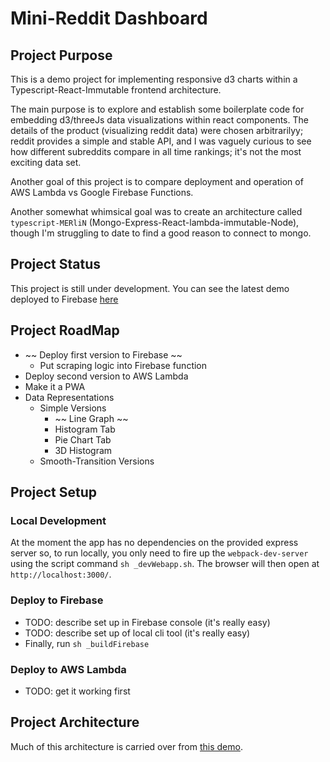 # Mini-Reddit Dashboard

## Project Purpose

This is a demo project for implementing responsive d3 charts within a Typescript-React-Immutable frontend architecture.

The main purpose is to explore and establish some boilerplate code for embedding d3/threeJs data visualizations within react components. The details of the product (visualizing reddit data) were chosen arbitrarilyy; reddit provides a simple and stable API, and I was vaguely curious to see how different subreddits compare in all time rankings; it's not the most exciting data set.

Another goal of this project is to compare deployment and operation of AWS Lambda vs Google Firebase Functions.

Another somewhat whimsical goal was to create an architecture called `typescript-MERliN` (Mongo-Express-React-lambda-immutable-Node), though I'm struggling to date to find a good reason to connect to mongo.

## Project Status

This project is still under development. You can see the latest demo deployed to Firebase [here](https://mini-reddit-dashboard.firebaseapp.com)

## Project RoadMap

-   ~~ Deploy first version to Firebase ~~
    -   Put scraping logic into Firebase function
-   Deploy second version to AWS Lambda
-   Make it a PWA
-   Data Representations
    -   Simple Versions
        -   ~~ Line Graph ~~
        -   Histogram Tab
        -   Pie Chart Tab
        -   3D Histogram
    -   Smooth-Transition Versions

## Project Setup

### Local Development

At the moment the app has no dependencies on the provided express server so, to run locally, you only need to fire up the `webpack-dev-server` using the script command `sh _devWebapp.sh`. The browser will then open at `http://localhost:3000/`.

### Deploy to Firebase

-   TODO: describe set up in Firebase console (it's really easy)
-   TODO: describe set up of local cli tool (it's really easy)
-   Finally, run `sh _buildFirebase`

### Deploy to AWS Lambda

-   TODO: get it working first

## Project Architecture

Much of this architecture is carried over from [this demo](https://github.com/MagnusBrzenk/typescript-immutable-MERN-stack-demo).
